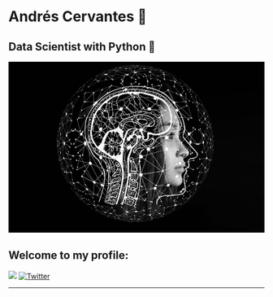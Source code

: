 # Andrés Cervantes :dragon:
## Data Scientist with Python :snake:
![Artificial Intelligence](/raw/artificial-intelligence-4389372_960_720.jpg)

## Welcome to my profile: 
![](https://visitor-badge.glitch.me/badge?page_id=cervantes.21.cervantes21&style=flat-square&color=0088cc)
<a href="https://twitter.com/intent/follow?screen_name=AndyDollin21">
		<img src="https://img.shields.io/twitter/follow/AndyDollin21.svg?style=social" alt="Twitter">

_____

<!--  ![GitHub stats](https://github-readme-stats.vercel.app/api?username=cervantes21&show_icons=true&theme=radical)     [![Top Langs](https://github-readme-stats.vercel.app/api/top-langs/?username=cervantes21&layout=compact)](https://github.com/cervantes21/github-readme-stats) -->
